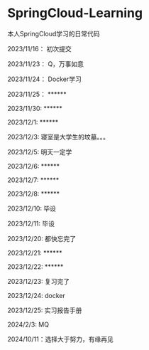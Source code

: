 # SpringCloud-Learning
本人SpringCloud学习的日常代码

2023/11/16： 初次提交

2023/11/23： Q，万事如意

2023/11/24： Docker学习

2023/11/25： ******

2023/11/30:  ******

2023/12/1:  ******

2023/12/3:  寝室是大学生的坟墓。。。

2023/12/5:  明天一定学

2023/12/6:  ******

2023/12/7:  ******

2023/12/8:  ******

2023/12/10:  毕设

2023/12/11:  毕设

2023/12/20:  都快忘完了

2023/12/21:  ******

2023/12/22:  ******

2023/12/23:  复习完了

2023/12/24:  docker

2023/12/25:  实习报告手册

2024/2/3:  MQ

2024/10/11：选择大于努力，有缘再见
